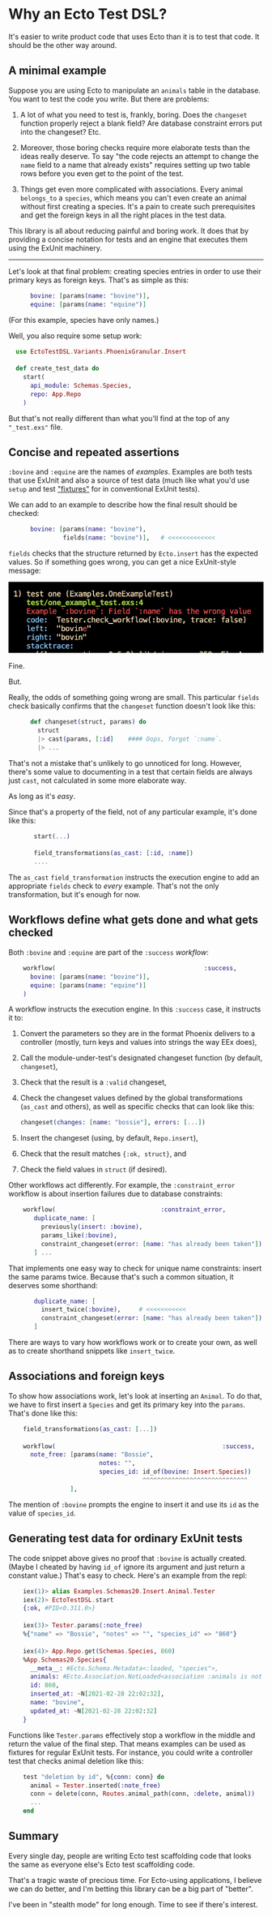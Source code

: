 # Why an Ecto Test DSL?

It's easier to write product code that uses Ecto than it is to test that
code. It should be the other way around.

## A minimal example

Suppose you are using Ecto to manipulate an `animals` table in the
database. You want to test the code you write. But there are
problems:

1. A lot of what you need to test is, frankly, boring. Does the
   `changeset` function properly reject a blank field? Are database
   constraint errors put into the changeset? Etc.
   
2. Moreover, those boring checks require more elaborate tests than the
   ideas really deserve. To say "the code rejects an attempt to change the `name` field
   to a name that already exists" requires setting up two
   table rows before you even get to the point of the test.
   
3. Things get even more complicated with associations. Every animal
   `belongs_to` a `species`, which means you can't even create an
   animal without first creating a species. It's a pain to create such
   prerequisites and get the foreign keys in all the right places in
   the test data.
   
This library is all about reducing painful and boring work. It does
that by providing a concise notation for tests and an engine that
executes them using the ExUnit machinery. 

---------

Let's look at that final problem: creating species entries in order to
use their primary keys as foreign keys. That's as simple as this:


```elixir
      bovine: [params(name: "bovine")],
      equine: [params(name: "equine")]
```

(For this example, species have only names.)

Well, you also require some setup work:

```elixir
  use EctoTestDSL.Variants.PhoenixGranular.Insert

  def create_test_data do 
    start(
      api_module: Schemas.Species,
      repo: App.Repo
    )
```

But that's not really different than what you'll find at the top of
any `"_test.exs"` file.

## Concise and repeated assertions

`:bovine` and `:equine` are the names of *examples*. Examples are both
tests that use ExUnit and also a source of test data (much like what
you'd use `setup` and test
["fixtures"](https://en.wikipedia.org/wiki/Test_fixture#Software) for
in conventional ExUnit tests).

We can add to an example to describe how the final result should be
checked:

```elixir
      bovine: [params(name: "bovine"),
               fields(name: "bovine")],   # <<<<<<<<<<<<<
```

`fields` checks that the structure returned by `Ecto.insert` has the
expected values. So if something goes wrong, you can get a nice ExUnit-style message:

![](pics/exunit-error.png)

Fine. 

But.

Really, the odds of something going wrong are small. This particular
`fields` check basically confirms that the `changeset` function
doesn't look like this:

```elixir
      def changeset(struct, params) do 
        struct
        |> cast(params, [:id]    #### Oops, forgot `:name`.
        |> ...
```

That's not a mistake that's unlikely to go unnoticed for long. However,
there's some value to documenting in a test that certain fields are
always just `cast`, not calculated in some more elaborate way.

As long as it's *easy*.

Since that's a property of the field, not of any particular example,
it's done like this:
   
```elixir
       start(...)
       
       field_transformations(as_cast: [:id, :name])
       ....
```
   

The `as_cast` `field_transformation` instructs the execution engine to
add an appropriate `fields` check to *every* example. That's not the
only transformation, but it's enough for now.

## Workflows define what gets done and what gets checked

Both `:bovine` and `:equine` are part of the `:success`
*workflow*:

```elixir
    workflow(                                         :success,
      bovine: [params(name: "bovine")],
      equine: [params(name: "equine")]
    )
```

A workflow instructs the execution engine. In this `:success` case,
it instructs it to:

1. Convert the parameters so they are in the format Phoenix delivers to a
   controller (mostly, turn keys and values into strings the
   way EEx does), 
   
2. Call the module-under-test's designated changeset function (by default, `changeset`), 

3. Check that the result is a `:valid` changeset, 

4. Check the changeset values defined by the global transformations
   (`as_cast` and others), as well as specific checks that can look
   like this:
   
   ```elixir
   changeset(changes: [name: "bossie"], errors: [...])
   ```
       
5. Insert the changeset (using, by default, `Repo.insert`),

6. Check that the result matches `{:ok, struct}`, and

7. Check the field values in `struct` (if desired).

Other workflows act differently. For example, the `:constraint_error` workflow
is about insertion failures due to database constraints:


```elixir
    workflow(                             :constraint_error,
       duplicate_name: [
         previously(insert: :bovine),
         params_like(:bovine),
         constraint_changeset(error: [name: "has already been taken"])
       ] ...
```

That implements one easy way to check for unique name constraints:
insert the same params twice. Because that's such a common situation,
it deserves some shorthand:

```elixir
       duplicate_name: [
         insert_twice(:bovine),     # <<<<<<<<<<<
         constraint_changeset(error: [name: "has already been taken"])
       ]
```

There are ways to vary how workflows work or to create your own, as
well as to create shorthand snippets like `insert_twice`.

## Associations and foreign keys

To show how associations work, let's look at inserting an `Animal`. To
do that, we have to first insert a `Species` and get its primary key
into the `params`. That's done like this:

```elixir
    field_transformations(as_cast: [...])

    workflow(                                              :success,
      note_free: [params(name: "Bossie",
                         notes: "",
                         species_id: id_of(bovine: Insert.Species))
                                     ^^^^^^^^^^^^^^^^^^^^^^^^^^^^^
                 ],
```

The mention of `:bovine` prompts the engine to insert it and use its
`id` as the value of `species_id`.

## Generating test data for ordinary ExUnit tests

The code snippet above gives no proof that `:bovine` is actually created.
(Maybe I cheated by having `id_of` ignore its argument and just
return a constant value.) That's easy to check. Here's an example
from the repl:

```elixir
    iex(1)> alias Examples.Schemas20.Insert.Animal.Tester
    iex(2)> EctoTestDSL.start
    {:ok, #PID<0.311.0>}
    
    iex(3)> Tester.params(:note_free)
    %{"name" => "Bossie", "notes" => "", "species_id" => "860"}
    
    iex(4)> App.Repo.get(Schemas.Species, 860)
    %App.Schemas20.Species{
      __meta__: #Ecto.Schema.Metadata<:loaded, "species">,
      animals: #Ecto.Association.NotLoaded<association :animals is not loaded>,
      id: 860,
      inserted_at: ~N[2021-02-28 22:02:32],
      name: "bovine",
      updated_at: ~N[2021-02-28 22:02:32]
    }
```

Functions like `Tester.params` effectively stop a workflow in the
middle and return the value of the final step. That means
examples can be used as fixtures for regular ExUnit tests. For
instance, you could write a controller test that checks animal deletion
like this:


```elixir
    test "deletion by id", %{conn: conn} do 
      animal = Tester.inserted(:note_free)
      conn = delete(conn, Routes.animal_path(conn, :delete, animal))
      ...
    end
```

## Summary

Every single day, people are writing Ecto test scaffolding code
that looks the same as everyone else's Ecto test scaffolding code.

That's a tragic waste of precious time. For Ecto-using applications, I
believe we can do better, and I'm betting this library can be a big
part of "better".

I've been in "stealth mode" for long enough. Time to see if there's interest.
